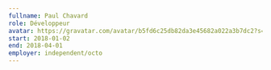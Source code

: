 ```yaml
---
fullname: Paul Chavard
role: Développeur
avatar: https://gravatar.com/avatar/b5fd6c25db82da3e45682a022a3b7dc2?s=512
start: 2018-01-02
end: 2018-04-01
employer: independent/octo
---
```

